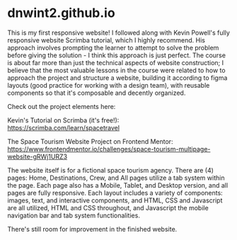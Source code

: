 # dnwint2.github.io

This is my first responsive website! I followed along with Kevin Powell's fully 
responsive website Scrimba tutorial, which I highly recommend. His approach involves 
prompting the learner to attempt to solve the problem before giving the solution - 
I think this approach is just perfect. The course is about far more than just the 
technical aspects of website construction; I believe that the most valuable lessons 
in the course were related to how to approach the project and structure a website, 
building it according to figma layouts (good practice for working with a design team), 
with reusable components so that it's composable and decently organized.



Check out the project elements here:

Kevin's Tutorial on Scrimba (it's free!): https://scrimba.com/learn/spacetravel

The Space Tourism Website Project on Frontend Mentor: 
https://www.frontendmentor.io/challenges/space-tourism-multipage-website-gRWj1URZ3



The website itself is for a fictional space tourism agency. There are (4) pages: Home, 
Destinations, Crew, and All pages utilize a tab system within the page. Each 
page also has a Mobile, Tablet, and Desktop version, and all pages are fully responsive. 
Each layout includes a variety of components: images, text, and interactive components, 
and HTML, CSS and Javascript are all utilized, HTML and CSS throughout, and Javascript 
the mobile navigation bar and tab system functionalities. 

There's still room for improvement in the finished website.
